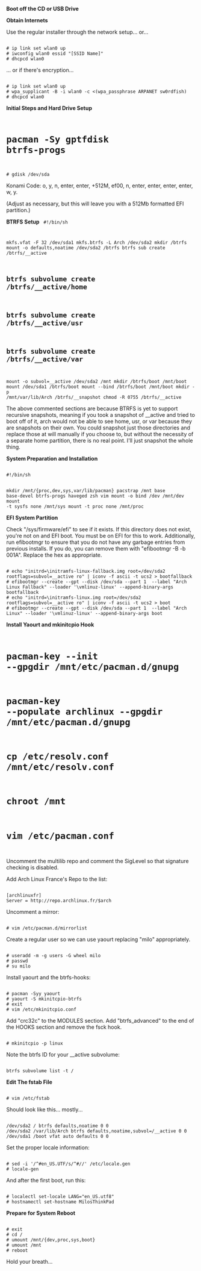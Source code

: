 **Boot off the CD or USB Drive**

**Obtain Internets**

Use the regular installer through the network setup... or...

<code>
# ip link set wlan0 up
# iwconfig wlan0 essid "[SSID Name]"
# dhcpcd wlan0
</code>

... or if there's encryption... 

<code>
# ip link set wlan0 up
# wpa_supplicant -B -i wlan0 -c <(wpa_passphrase ARPANET sw0rdfish)
# dhcpcd wlan0
</code>


**Initial Steps and Hard Drive Setup**
<code>
# pacman -Sy gptfdisk btrfs-progs
</code>

<code>
# gdisk /dev/sda
</code>

Konami Code: o, y, n, enter, enter, +512M, ef00, n, enter, enter, enter, enter, w, y.

(Adjust as necessary, but this will leave you with a 512Mb formatted EFI partition.)

**BTRFS Setup**
<code>
#!/bin/sh

mkfs.vfat -F 32 /dev/sda1
mkfs.btrfs -L Arch /dev/sda2
mkdir /btrfs
mount -o defaults,noatime /dev/sda2 /btrfs
btrfs sub create /btrfs/__active
## btrfs subvolume create /btrfs/__active/home
## btrfs subvolume create /btrfs/__active/usr
## btrfs subvolume create /btrfs/__active/var
mount -o subvol=__active /dev/sda2 /mnt
mkdir /btrfs/boot /mnt/boot
mount /dev/sda1 /btrfs/boot
mount --bind /btrfs/boot /mnt/boot
mkdir -p /mnt/var/lib/Arch /btrfs/__snapshot
chmod -R 0755 /btrfs/__active
</code>

The above commented sections are because BTRFS is yet to support recursive snapshots, meaning if you took a snapshot of __active and tried to boot off of it, arch would not be able to see home, usr, or var because they are snapshots on their own. You could snapshot just those directories and replace those at will manually if you choose to, but without the necessity of a separate home partition, there is no real point. I'll just snapshot the whole thing.

**System Preparation and Installation**

<code>
#!/bin/sh

mkdir /mnt/{proc,dev,sys,var/lib/pacman}
pacstrap /mnt base base-devel btrfs-progs haveged zsh vim
mount -o bind /dev /mnt/dev
mount -t sysfs none /mnt/sys
mount -t proc none /mnt/proc
</code>

**EFI System Partition**

Check "/sys/firmware/efi" to see if it exists. If this directory does not exist, you're not on and EFI boot. You must be on EFI for this to work. Additionally, run efibootmgr to ensure that you do not have any garbage entries from previous installs. If you do, you can remove them with "efibootmgr -B -b 001A". Replace the hex as appropriate.

<code>
# echo "initrd=\initramfs-linux-fallback.img root=/dev/sda2 rootflags=subvol=__active ro" | iconv -f ascii -t ucs2 > bootfallback
# efibootmgr --create --gpt --disk /dev/sda --part 1  --label "Arch Linux Fallback" --loader '\vmlinuz-linux' --append-binary-args bootfallback
# echo "initrd=\initramfs-linux.img root=/dev/sda2 rootflags=subvol=__active ro" | iconv -f ascii -t ucs2 > boot
# efibootmgr --create --gpt --disk /dev/sda --part 1  --label "Arch Linux" --loader '\vmlinuz-linux' --append-binary-args boot
</code>

**Install Yaourt and mkinitcpio Hook**
<code>
# pacman-key --init --gpgdir /mnt/etc/pacman.d/gnupg
# pacman-key --populate archlinux --gpgdir /mnt/etc/pacman.d/gnupg
# cp /etc/resolv.conf /mnt/etc/resolv.conf
# chroot /mnt
# vim /etc/pacman.conf
</code>

Uncomment the multilib repo and comment the SigLevel so that signature checking is disabled.

Add Arch Linux France's Repo to the list: 

<code>
[archlinuxfr]
Server = http://repo.archlinux.fr/$arch
</code>

Uncomment a mirror:

<code>
# vim /etc/pacman.d/mirrorlist
</code>

Create a regular user so we can use yaourt replacing "milo" appropriately.

<code>
# useradd -m -g users -G wheel milo
# passwd
# su milo
</code>

Install yaourt and the btrfs-hooks:

<code>
# pacman -Syy yaourt
# yaourt -S mkinitcpio-btrfs
# exit
# vim /etc/mkinitcpio.conf
</code>

Add "crc32c" to the MODULES section. Add "btrfs_advanced" to the end of the HOOKS section and remove the fsck hook.

<code>
# mkinitcpio -p linux
</code>

Note the btrfs ID for your __active subvolume:

<code>
btrfs subvolume list -t /
</code>

**Edit The fstab File**

<code>
# vim /etc/fstab
</code>

Should look like this... mostly...

<code>
/dev/sda2 / btrfs defaults,noatime 0 0
/dev/sda2 /var/lib/Arch btrfs defaults,noatime,subvol=/__active 0 0
/dev/sda1 /boot vfat auto defaults 0 0
</code>

Set the proper locale information:

<code>
# sed -i '/^#en_US.UTF/s/^#//' /etc/locale.gen
# locale-gen
</code>

And after the first boot, run this:

<code>
# localectl set-locale LANG="en_US.utf8"
# hostnamectl set-hostname MilosThinkPad
</code>

**Prepare for System Reboot**

<code>
# exit
# cd /
# umount /mnt/{dev,proc,sys,boot}
# umount /mnt
# reboot
</code>

Hold your breath... 
